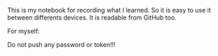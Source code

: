 This is my notebook for recording what I learned. So it is easy to use it between differents devices. It is readable from GitHub too.

For myself:

Do not push any password or token!!!
